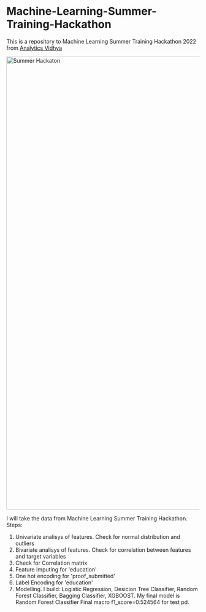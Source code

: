 # Machine-Learning-Summer-Training-Hackathon
This is a repository to Machine Learning Summer Training Hackathon 2022 from [Analytics Vidhya](https://datahack.analyticsvidhya.com/contest/machine-learning-summer-training-hackathon/)


<img width="1180" alt="Summer Hackaton" src="https://user-images.githubusercontent.com/8630013/201928655-a8f7b474-1be0-4746-ba5a-0722b057954a.png">

I will take the data from Machine Learning Summer Training Hackathon.
Steps:
1. Univariate analisys of features. Check for normal distribution and outliers
2. Bivariate analisys of features. Check for correlation between features and target variables
3. Check for Correlation matrix
4. Feature Imputing for 'education'
5. One hot encoding for 'proof_submitted'
6. Label Encoding for 'education'
7. Modelling. I build: Logistic Regression, Desicion Tree Classifier, Random Forest Classifier, Bagging Classifier, XGBOOST.
My final model is Random Forest Classifier Final macro f1_score=0.524564 for test pd.
